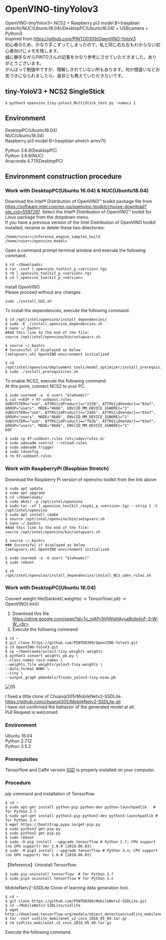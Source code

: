 # OpenVINO-tinyYolov3
OpenVINO-tinyYolov3+ NCS2 + Raspberry pi3 model B+(raspbian stretch)/NUC(Ubuntu18.04)/DesktopPC(Ubuntu16.04) + USBcamera + Python3<br>
Inspired from https://github.com/PINTO0309/OpenVINO-YoloV3<br>
初心者のため、かなり手こずってしまったので、私と同じ右も左もわからない初心者向けにメモを残します。<br>
誠に勝手ながらPINTOさんの記事をかなり参考にさせていただきました。ありがとうございます。<br>
がんばって勉強中ですが、理解しきれていない所もあります。何か間違いなどお気づきになられましたら、是非とも教えていただきたいです。<br>

## tiny-YoloV3 + NCS2 SingleStick
```
$ python3 openvino_tiny-yolov3_MultiStick_test.py -numncs 1
```
## Environment
DesktopPC(Ubuntu16.04)<br>
NUC(Ubuntu18.04)<br>
Raspberry pi3 model B+(raspbian stretch armv7l)<br>

Python 3.6.9(DesktopPC)<br>
Python 3.6.8(NUC)<br>
Anaconda 4.7.11(DesktopPC)

## Environment construction procedure
### Work with DesktopPC(Ubuntu 16.04) & NUC(Ubuntu18.04)
Download the Intel® Distribution of OpenVINO™ toolkit package file from https://software.intel.com/en-us/openvino-toolkit/choose-download?elq_cid=5597297. Select the Intel® Distribution of OpenVINO™ toolkit for Linux package from the dropdown menu.<br>
If you have a previous version of the Intel Distribution of OpenVINO toolkit installed, rename or delete these two directories:<br>
```
/home/<user>/inference_engine_samples_build
/home/<user>/openvino_models
```

Open a command prompt terminal window and execute the following command.<br>
```
$ cd ~/Downloads/
$ tar -xvzf l_openvino_toolkit_p_<version>.tgz
$ rm l_openvino_toolkit_p_<version>.tgz
$ cd l_openvino_toolkit_p_<version>
```
install OpenVINO<br>
Please proceed without any changes<br>
```
sudo ./install_GUI.sh
```
To install the dependencies, execute the following command.<br>
```
$ cd /opt/intel/openvino/install_dependencies/
$ sudo -E ./install_openvino_dependencies.sh
$ nano ~/.bashrc
#Add this line to the end of the file:
source /opt/intel/openvino/bin/setupvars.sh

$ source ~/.bashrc
# Successful if displayed as below
[setupvars.sh] OpenVINO environment initialized

$ cd /opt/intel/openvino/deployment_tools/model_optimizer/install_prerequisites/
$ sudo ./install_prerequisites.sh
```
To enable NCS2, execute the following command.<br>
At this point, connect NCS2 to your PC.<br>
```
$ sudo usermod -a -G users "$(whoami)"
$ cat <<EOF > 97-usbboot.rules
SUBSYSTEM=="usb", ATTRS{idProduct}=="2150", ATTRS{idVendor}=="03e7", GROUP="users", MODE="0666", ENV{ID_MM_DEVICE_IGNORE}="1"
SUBSYSTEM=="usb", ATTRS{idProduct}=="2485", ATTRS{idVendor}=="03e7", GROUP="users", MODE="0666", ENV{ID_MM_DEVICE_IGNORE}="1"
SUBSYSTEM=="usb", ATTRS{idProduct}=="f63b", ATTRS{idVendor}=="03e7", GROUP="users", MODE="0666", ENV{ID_MM_DEVICE_IGNORE}="1"
EOF

$ sudo cp 97-usbboot.rules /etc/udev/rules.d/
$ sudo udevadm control --reload-rules
$ sudo udevadm trigger
$ sudo ldconfig
$ rm 97-usbboot.rules
```

### Work with RaspberryPi (Raspbian Stretch)
Download the Raspberry Pi version of openvino toolkit from the link above<br>
```
$ sudo apt update
$ sudo apt upgrade
$ cd ~/Downloads/
$ sudo mkdir -p /opt/intel/openvino
$ sudo tar -xf l_openvino_toolkit_raspbi_p_<version>.tgz --strip 1 -C /opt/intel/openvino
$ sudo apt install cmake
$ source /opt/intel/openvino/bin/setupvars.sh
$ nano ~/.bashrc
#Add this line to the end of the file:
source /opt/intel/openvino/bin/setupvars.sh

$ source ~/.bashrc
### Successful if displayed as below
[setupvars.sh] OpenVINO environment initialized

$ sudo usermod -a -G users "$(whoami)"
$ sudo reboot

$ sh /opt/intel/openvino/install_dependencies/install_NCS_udev_rules.sh
```

### Work with DesktopPC(Ubuntu 16.04)
Convert weight file(Darknet(.weights) -> Tensorflow(.pb) -> OpenVINO(.bin))<br>
1. Download this file<br>
https://drive.google.com/open?id=1n_njAPr3hfjWgHAyyaBrde4oF-3-W-W_<br>
2. Execute the following command<br>
```
$ cd ~
$ git clone https://github.com/PINTO0309/OpenVINO-YoloV3.git
$ cd OpenVINO-YoloV3.git
$ cp ~/Downloads/yolov3-tiny.weights weights
$ python3 convert_weights_pb.py \
--class_names coco.names \
--weights_file weights/yolov3-tiny.weights \
--data_format NHWC \
--tiny \
--output_graph pbmodels/frozen_yolov3-tiny-mine.pb
```
![05](media/05.png)



I fixed a little clone of Chuanqi305/MobileNetv2-SSDLite.<br>
https://github.com/chuanqi305/MobileNetv2-SSDLite.git<br>
I have not confirmed the behavior of the generated model at all.<br>
Pull Request is welcomed.<br>

### Environment
Ubuntu 16.04<br>
Python 2.7.12<br>
Python 3.5.2<br>

### Prerequisites
Tensorflow and Caffe version [SSD](https://github.com/weiliu89/caffe) is properly installed on your computer.

### Procedure

pip command and installation of Tensorflow.

```
$ cd ~
$ sudo apt-get install python-pip python-dev python-launchpadlib   # for Python 2.7
$ sudo apt-get install python3-pip python3-dev python3-launchpadlib # for Python 3.n
$ wget https://bootstrap.pypa.io/get-pip.py
$ sudo python3 get-pip.py
$ sudo python2 get-pip.py
$ sudo reboot
$ sudo -H pip install --upgrade tensorflow # Python 2.7; CPU support (no GPU support) Ver 1.8.0 [2018.06.03]
$ sudo -H pip3 install --upgrade tensorflow # Python 3.n; CPU support (no GPU support) Ver 1.8.0 [2018.06.03]
```

【Reference】Uninstall Tensorflow

```
$ sudo pip uninstall tensorflow  # for Python 2.7
$ sudo pip3 uninstall tensorflow # for Python 3.n
```

MobileNetv2-SSDLite Clone of learning data generation tool.

```
$ cd ~
$ git clone https://github.com/PINTO0309/MobileNetv2-SSDLite.git
$ cd ~/MobileNetv2-SSDLite/ssdlite
$ wget http://download.tensorflow.org/models/object_detection/ssdlite_mobilenet_v2_coco_2018_05_09.tar.gz
$ tar -zxvf ssdlite_mobilenet_v2_coco_2018_05_09.tar.gz
$ rm ssdlite_mobilenet_v2_coco_2018_05_09.tar.gz
```

Execute the following command.
